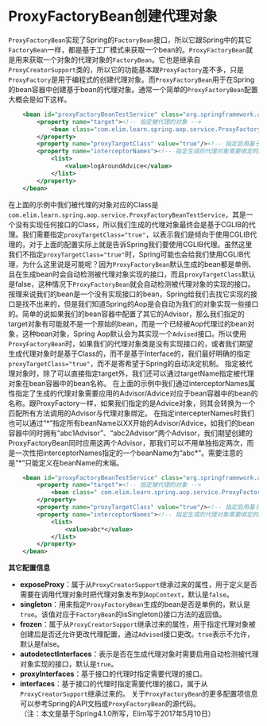 # ProxyFactoryBean创建代理对象
`ProxyFactoryBean`实现了Spring的`FactoryBean`接口，所以它跟Spring中的其它`FactoryBean`一样，都是基于工厂模式来获取一个bean的。`ProxyFactoryBean`就是用来获取一个对象的代理对象的`FactoryBean`。它也是继承自`ProxyCreatorSupport`类的，所以它的功能基本跟`ProxyFactory`差不多，只是`ProxyFactory`是用于编程式的创建代理对象。而`ProxyFactoryBean`用于在Spring的bean容器中创建基于bean的代理对象。通常一个简单的`ProxyFactoryBean`配置大概会是如下这样。
```xml
	<bean id="proxyFactoryBeanTestService" class="org.springframework.aop.framework.ProxyFactoryBean">
		<property name="target"><!-- 指定被代理的对象 -->
			<bean class="com.elim.learn.spring.aop.service.ProxyFactoryBeanTestService"/>
		</property>
		<property name="proxyTargetClass" value="true"/><!-- 指定启用基于Class的代理 -->
		<property name="interceptorNames"><!-- 指定生成的代理对象需要绑定的Advice或Advisor在bean容器中的名称 -->
			<list>
				<value>logAroundAdvice</value>
			</list>
		</property>
	</bean>
```
在上面的示例中我们被代理的对象对应的Class是`com.elim.learn.spring.aop.service.ProxyFactoryBeanTestService`，其是一个没有实现任何接口的Class，所以我们生成的代理对象最终会是基于CGLIB的代理。我们需要指定`proxyTargetClass="true"`，以表示我们是倾向于使用CGLIB代理的，对于上面的配置实际上就是告诉Spring我们要使用CGLIB代理。虽然这里我们不指定`proxyTargetClass="true"`时，Spring可能也会给我们使用CGLIB代理，为什么这里说是可能呢？因为`ProxyFactoryBean`默认生成的bean都是单例、且在生成bean时会自动检测被代理对象实现的接口，而且`proxyTargetClass`默认是false，这种情况下`ProxyFactoryBean`就会自动检测被代理对象的实现的接口。按理来说我们的bean是一个没有实现接口的bean，Spring给我们去找它实现的接口是找不出来的，但是我们知道Spring的Aop是会自动为我们的对象实现一些接口的。简单的说如果我们的bean容器中配置了其它的Advisor，那么我们指定的target对象有可能就不是一个原始的bean，而是一个已经被Aop代理过的bean对象，这种bean对象，Spring Aop默认会为其实现一个`Advised`接口。所以使用`ProxyFactoryBean`时，如果我们的代理对象类是没有实现接口的，或者我们期望生成代理对象时是基于Class的，而不是基于Interface的，我们最好明确的指定`proxyTargetClass="true"`，而不是寄希望于Spring的自动决定机制。  指定被代理对象时，除了可以直接指定target外，我们还可以通过targetName指定被代理对象在bean容器中的bean名称。
在上面的示例中我们通过interceptorNames属性指定了生成的代理对象需要应用的Advisor/Advice对应于bean容器中的bean的名称。跟ProxyFactory一样，如果我们指定的是Advice对象，则其会转换为一个匹配所有方法调用的Advisor与代理对象绑定。  在指定intercepterNames时我们也可以通过“\*”指定所有beanName以XX开始的Advisor/Advice，如我们的bean容器中同时拥有“abc1Advisor”、“abc2Advisor”两个Advisor，我们期望创建的ProxyFactoryBean同时应用这两个Advisor，那我们可以不用单独指定两次，而是一次性把interceptorNames指定的一个beanName为“abc\*”。需要注意的是“\*”只能定义在beanName的末端。
```xml
	<bean id="proxyFactoryBeanTestService" class="org.springframework.aop.framework.ProxyFactoryBean">
		<property name="target"><!-- 指定被代理的对象 -->
			<bean class=" com.elim.learn.spring.aop.service.ProxyFactoryBeanTestService"/>
		</property>
		<property name="proxyTargetClass" value="true"/><!-- 指定启用基于Class的代理 -->
		<property name="interceptorNames"><!-- 指定生成的代理对象需要绑定的Advice或Advisor在bean容器中的名称 -->
			<list>
				<value>abc*</value>
			</list>
		</property>
	</bean>
```
  
**其它配置信息**  
- **exposeProxy**：属于从`ProxyCreatorSupport`继承过来的属性，用于定义是否需要在调用代理对象时把代理对象发布到`AopContext`，默认是`false`。
- **singleton**：用来指定`ProxyFactoryBean`生成的bean是否是单例的，默认是`true`。该值对应于`FactoryBean`的isSingleton()接口方法的返回值。
- **frozen**：属于从`ProxyCreatorSupport`继承过来的属性，用于指定代理对象被创建后是否还允许更改代理配置，通过`Advised`接口更改。`true`表示不允许，默认是false。
- **autodetectInterfaces**：表示是否在生成代理对象时需要启用自动检测被代理对象实现的接口，默认是`true`。
- **proxyInterfaces**：基于接口的代理时指定需要代理的接口。
- **interfaces**：基于接口的代理时指定需要代理的接口，属于从`ProxyCreatorSupport`继承过来的。
关于`ProxyFactoryBean`的更多配置项信息可以参考Spring的API文档或`ProxyFactoryBean`的源代码。  
（注：本文是基于Spring4.1.0所写，Elim写于2017年5月10日）